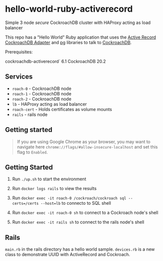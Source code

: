 # hello-world-ruby-activerecord
Simple 3 node *secure* CockroachDB cluster with HAProxy acting as load balancer

This repo has a "Hello World" Ruby application that uses the [Active Record CockroachDB Adapter](https://github.com/cockroachdb/activerecord-cockroachdb-adapter) and [pg](https://rubygems.org/gems/pg) libraries to talk to [CockroachDB](https://www.cockroachlabs.com/docs/stable/).

Prerequisites:

cockroachdb-activerecord` 6.1
CockroachDB 20.2

## Services
* `roach-0` - CockroachDB node
* `roach-1` - CockroachDB node
* `roach-2` - CockroachDB node
* `lb` - HAProxy acting as load balancer
* `roach-cert` - Holds certificates as volume mounts
* `rails` - rails node

## Getting started
>If you are using Google Chrome as your browser, you may want to navigate here `chrome://flags/#allow-insecure-localhost` and set this flag to `Enabled`.

## Getting Started

1. Run `./up.sh` to start the environment

2. Run `docker logs rails` to view the results

3. Run `docker exec -it roach-0 /cockroach/cockroach sql --certs=/certs --host=lb` to connecto to SQL shell

4. Run `docker exec -it roach-0 sh` to connect to a Cockroach node's shell

5. Run `docker exec -it rails sh` to connect to the rails node's shell


## Rails

`main.rb` in the rails directory has a hello world sample.
`devices.rb` is a new class to demonstrate UUID with ActiveRecord and Cockroach.
